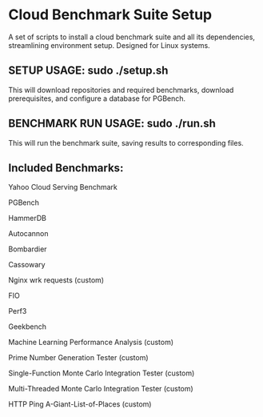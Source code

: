 # Cloud Benchmark Suite Setup
A set of scripts to install a cloud benchmark suite and all its dependencies, streamlining environment setup. Designed for Linux systems.

## SETUP USAGE: sudo ./setup.sh

This will download repositories and required benchmarks, download prerequisites, and configure a database for PGBench.

## BENCHMARK RUN USAGE: sudo ./run.sh

This will run the benchmark suite, saving results to corresponding files.

## Included Benchmarks:

Yahoo Cloud Serving Benchmark

PGBench

HammerDB

Autocannon

Bombardier

Cassowary

Nginx wrk requests (custom)

FIO

Perf3

Geekbench

Machine Learning Performance Analysis (custom)

Prime Number Generation Tester (custom)

Single-Function Monte Carlo Integration Tester (custom)

Multi-Threaded Monte Carlo Integration Tester (custom)

HTTP Ping A-Giant-List-of-Places (custom)
